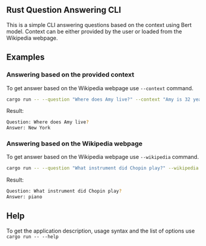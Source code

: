 ## Rust Question Answering CLI
This is a simple CLI answering questions based on the context using Bert model.
Context can be either provided by the user or loaded from the Wikipedia webpage.

## Examples

### Answering based on the provided context
To get answer based on the Wikipedia webpage use `--context` command.
```bash
cargo run -- --question "Where does Amy live?" --context "Amy is 32 years old actress from New York"
```
Result:
```bash
Question: Where does Amy live?
Answer: New York
```

### Answering based on the Wikipedia webpage
To get answer based on the Wikipedia webpage use `--wikipedia` command.
```bash
cargo run -- --question "What instrument did Chopin play?" --wikipedia "Frédéric Chopin"
```
Result:
```bash
Question: What instrument did Chopin play?
Answer: piano
```

## Help
To get the application description, usage syntax and the list of options use `cargo run -- --help`